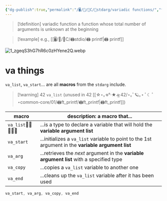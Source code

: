 ```yaml
---
{"dg-publish":true,"permalink":"/🖥/📜/🍊C/🏹stdarg/variadic functions/","tags":["c"]}
---
```




>[!definition] variadic function
>a function whose total number of arguments is unknown at the beginning
>

>[!example] e.g., [[🖥/📜/🍊C/🖨stdio/🖨 printf\|🖨 printf]]

![1_zgeqS3hG7hR6c0zHYene2Q.webp](/img/user/1_zgeqS3hG7hR6c0zHYene2Q.webp)

# va things

`va_list`, `va_start`... are all **macros** from the `stdarg` include.

>[!warning] 42
>`va_list` (unused in 42 [[☆⋆｡𖦹°‧★🛸42/⋆｡ﾟ🪐｡⋆ ﾟ☾ ﾟ⋆common-core/01/🖨ft_printf/🖨ft_printf\|🖨ft_printf]])

| macro               | description: a macro that...                                                                       |
| ------------------- | -------------------------------------------------------------------------------------------------- |
| `va_list`🚫🚫🚫🚫🚫 | ...is a type to declare a variable that will hold the **variable argument list**                   |
| `va_start`          | ...initializes a `va_list` variable to point to the 1st argument in the **variable argument list** |
| `va_arg`            | ...retrieves the *next* argument in the **variable argument list** with a specified type           |
| `va_copy`           | ...copies a `va_list` variable to another one                                                      |
| `va_end`            | ...cleans up the `va_list` variable after it has been used                                         |

```c
va_start, va_arg, va_copy, va_end
```